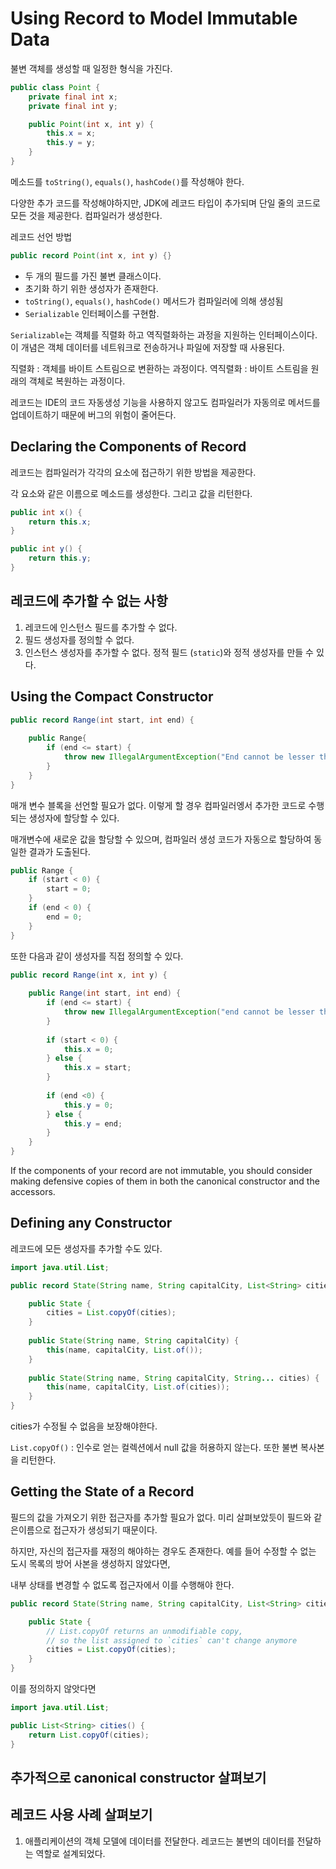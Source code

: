# Using Record to Model Immutable Data

불변 객체를 생성할 때 일정한 형식을 가진다.

```java
public class Point {
    private final int x;
    private final int y;

    public Point(int x, int y) {
        this.x = x;
        this.y = y;
    }
}
```

메소드를 `toString()`, `equals()`, `hashCode()`를 작성해야 한다. 

다양한 추가 코드를 작성해야하지만, JDK에 레코드 타입이 추가되며 단일 줄의 코드로 모든 것을 제공한다.
컴파일러가 생성한다.

레코드 선언 방법
```java
public record Point(int x, int y) {}
```
- 두 개의 필드를 가진 불변 클래스이다.
- 초기화 하기 위한 생성자가 존재한다.
- `toString()`, `equals()`, `hashCode()` 메서드가 컴파일러에 의해 생성됨
- `Serializable` 인터페이스를 구현함.

`Serializable`는 객체를 직렬화 하고 역직렬화하는 과정을 지원하는 인터페이스이다. 이 개념은 객체 데이터를 네트워크로 전송하거나 파일에 저장할 때 사용된다.

직렬화 : 객체를 바이트 스트림으로 변환하는 과정이다.
역직렬화 : 바이트 스트림을 원래의 객체로 복원하는 과정이다.

레코드는 IDE의 코드 자동생성 기능을 사용하지 않고도 컴파일러가 자동의로 메서드를 업데이트하기 때문에 
버그의 위험이 줄어든다.

## Declaring the Components of Record

레코드는 컴파일러가 각각의 요소에 접근하기 위한 방법을 제공한다.

각 요소와 같은 이름으로 메소드를 생성한다. 그리고 값을 리턴한다.
```java
public int x() {
    return this.x;
}

public int y() {
    return this.y;
}
```

## 레코드에 추가할 수 없는 사항
1. 레코드에 인스턴스 필드를 추가할 수 없다.
2. 필드 생성자를 정의할 수 없다.
3. 인스턴스 생성자를 추가할 수 없다.
정적 필드 (`static`)와 정적 생성자를 만들 수 있다.

## Using the Compact Constructor
```java
public record Range(int start, int end) {
    
    public Range{
        if (end <= start) {
            throw new IllegalArgumentException("End cannot be lesser than start");
        }
    }
}
```
매개 변수 블록을 선언할 필요가 없다. 이렇게 할 경우 컴파일러엥서 추가한 코드로 수행되는 생성자에 할당할 수 있다.

매개변수에 새로운 값을 할당할 수 있으며, 컴파일러 생성 코드가 자동으로 할당하여 동일한 결과가 도출된다.

```java
public Range {
    if (start < 0) {
        start = 0;
    }
    if (end < 0) {
        end = 0;
    }
}
```

또한 다음과 같이 생성자를 직접 정의할 수 있다.
```java
public record Range(int x, int y) {
    
    public Range(int start, int end) {
        if (end <= start) {
            throw new IllegalArgumentException("end cannot be lesser than start");
        }
        
        if (start < 0) {
            this.x = 0;
        } else {
            this.x = start;
        }
        
        if (end <0) {
            this.y = 0;
        } else {
            this.y = end;
        }
    }
}
```

If the components of your record are not immutable, you should consider making defensive copies of them in both the canonical constructor and the accessors.

## Defining any Constructor
레코드에 모든 생성자를 추가할 수도 있다.

```java
import java.util.List;

public record State(String name, String capitalCity, List<String> cities) {

    public State {
        cities = List.copyOf(cities);
    }
    
    public State(String name, String capitalCity) {
        this(name, capitalCity, List.of());
    }
    
    public State(String name, String capitalCity, String... cities) {
        this(name, capitalCity, List.of(cities));
    }
}
```

cities가 수정될 수 없음을 보장해야한다. 

`List.copyOf()` : 인수로 얻는 컬렉션에서 null 값을 허용하지 않는다. 또한 불변 복사본을 리턴한다.

## Getting the State of a Record
필드의 값을 가져오기 위한 접근자를 추가할 필요가 없다. 미리 살펴보았듯이 필드와 같은이름으로 접근자가 생성되기 때문이다.

하지만, 자신의 접근자를 재정의 해야하는 경우도 존재한다. 예를 들어 수정할 수 없는 도시 목록의 방어 사본을 생성하지 않았다면,

내부 상태를 변경할 수 없도록 접근자에서 이를 수행해야 한다.

```java
public record State(String name, String capitalCity, List<String> cities) {

    public State {
        // List.copyOf returns an unmodifiable copy,
        // so the list assigned to `cities` can't change anymore
        cities = List.copyOf(cities);
    }
}
```
이를 정의하지 않앗다면

```java
import java.util.List;

public List<String> cities() {
    return List.copyOf(cities);
}
```

## 추가적으로 canonical constructor 살펴보기

## 레코드 사용 사례 살펴보기
1. 애플리케이션의 객체 모델에 데이터를 전달한다. 레코드는 불변의 데이터를 전달하는 역할로 설계되었다.
